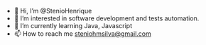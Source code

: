 - 👋 Hi, I’m @StenioHenrique
- 👀 I’m interested in software development and tests automation. 
- 🌱 I’m currently learning Java, Javascript
- 📫 How to reach me steniohmsilva@gmail.com

<!---
StenioHenrique/StenioHenrique is a ✨ special ✨ repository because its `README.md` (this file) appears on your GitHub profile.
You can click the Preview link to take a look at your changes.
--->
